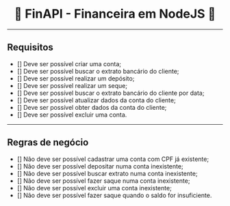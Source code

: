 <h1 align="center">🚀 FinAPI - Financeira em NodeJS 🚀</h1>

---

## Requisitos

- [] Deve ser possível criar uma conta;
- [] Deve ser possível buscar o extrato bancário do cliente;
- [] Deve ser possível realizar um depósito;
- [] Deve ser possível realizar um seque;
- [] Deve ser possível buscar o extrato bancário do cliente por data;
- [] Deve ser possível atualizar dados da conta do cliente;
- [] Deve ser possível obter dados da conta do cliente;
- [] Deve ser possível excluir uma conta.

---

## Regras de negócio

- [] Não deve ser possível cadastrar uma conta com CPF já existente;
- [] Não deve ser possível depositar numa conta inexistente;
- [] Não deve ser possível buscar extrato numa conta inexistente;
- [] Não deve ser possível fazer saque numa conta inexistente;
- [] Não deve ser possível excluir uma conta inexistente;
- [] Não deve ser possível fazer saque quando o saldo for insuficiente.
